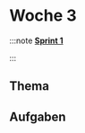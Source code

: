 # Woche 3

:::note **[Sprint 1](/docs/sprints/sprint-1/index.md)**

:::

## Thema

<Slide name="git"/>

<Slide name="local-development"/>

## Aufgaben

<DocCardList />
